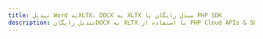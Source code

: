---title: تبدیل Word بهXLTX، DOCX به XLTX مبدل رایگان یا PHP SDKdescription: تبدیل رایگانDOCX به XLTX با استفاده از PHP Cloud APIs & SDK. همچنین اسناد Microsoft Word و OpenOffice را در Cloud ایجاد، ویرایش و رندر کنید.---